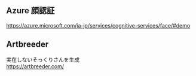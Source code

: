 ## Azure 顔認証
<https://azure.microsoft.com/ja-jp/services/cognitive-services/face/#demo>


## Artbreeder
実在しないそっくりさんを生成  
<https://artbreeder.com/>



